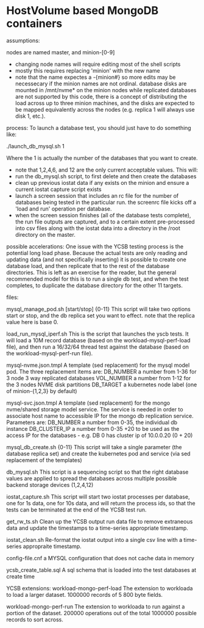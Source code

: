 HostVolume based MongoDB containers
===================================
assumptions:

nodes are named master, and minion-[0-9]
  - changing node names will require editing most of the shell scripts
  - mostly this requires replacing 'minion' with the new name
  - note that the name expectes a -{minion#} so more edits may be necessecary
  if the minion names are not ordinal.
database disks are mounted in /mnt/nvme* on the minion nodes
while replicated databases are not supported by this code, there is a concept
of distributing the load across up to three minion machines, and the disks are
expected to be mapped equivalently across the nodes (e.g. replica 1 will always
use disk 1, etc.).

process:
To launch a database test, you should just have to do something like:

  ./launch_db_mysql.sh 1

Where the 1 is actually the number of the databases that you want to create.
 - note that 1,2,4,6, and 12 are the only current acceptable values.
This will:
 - run the db_mysql.sh script, to first delete and then create the databases
 - clean up previous iostat data if any exists on the minion and ensure a current
 iostat capture script exists
 - launch a screen session that includes an rc file for the number of databases
 being tested in the particular run.  the screenrc file kicks off a 'load and run'
 operation per database.
 - when the screen session finishes (all of the database tests complete), the run
 file outputs are captured, and to a certain extent pre-processed into csv files
 along with the iostat data into a directory in the /root directory on the master.

possible accelerations:
One issue with the YCSB testing process is the potential long load phase.  Because
the actual tests are only reading and updating data (and not specifically inserting)
it is possible to create one database load, and then replicate that to the rest of
the database directories.  This is left as an exercise for the reader, but the
general recommended model for this is to run a single db test, and when the test
completes, to duplicate the database directory for the other 11 targets.

files:

mysql_manage_pod.sh [start/stop] {0-11}
  This script will take two options start or stop, and the db replica set you want to effect. note that the replica value here is base 0.

load_run_mysql_iperf.sh
  This is the script that launches the yscb tests. It will load a 10M record database (based on the workload-mysql-perf-load file), and then run a 16/32/64 thread test against the database (based on the workload-mysql-perf-run file).

mysql-nvme.json.tmpl
  A template (sed replacement) for the mysql model pod.  The three replacement items are:
    DB_NUMBER a number from 1-36 for 3 node 3 way replicated databases
    VOL_NUMBER a number from 1-12 for the 3 nodes NVME disk partitions
    DB_TARGET a kubernetes node label (one of minion-{1,2,3} by default)

mysql-svc.json.tmpl
  A template (sed replacement) for the mongo nvme/shared storage model service.  The service is needed in order to associate host name to accessible IP for the mongo db replication service.  Parameters are:
    DB_NUMBER a number from 0-35, the individual db instance
    DB_CLUSTER_IP a number from 0-35 +20 to be used as the access IP for the databases
      - e.g. DB 0 has cluster ip of 10.0.0.20 (0 + 20)

mysql_db_create.sh {0-11}
  This script will take a single parameter (the database replica set) and create
  the kubernetes pod and service (via sed replacement of the templates)

db_mysql.sh
  This script is a sequencing script so that the right database values are applied
  to spread the databases across multiple possible backend storage devices (1,2,4,12)

iostat_capture.sh
  This script will start two iostat processes per database, one for 1s data, one
  for 10s data, and will return the process ids, so that the tests can be terminated
  at the end of the YCSB test run.

get_rw_ts.sh
  Clean up the YCSB output run data file to remove extraneous data and update the
  timestamps to a time-series appropriate timestamp.

iostat_clean.sh
  Re-format the iostat output into a single csv line with a time-series appropraite
  timestamp.

config-file.cnf
  a MYSQL configuration that does not cache data in memory

ycsb_create_table.sql
  A sql schema that is loaded into the test databases at create time

YCSB extensions:
workload-mongo-perf-load
  The extension to workloada to load a larger dataset. 1000000 records of 5 800 byte fields.

workload-mongo-perf-run
  The extension to workloada to run against a portion of the dataset. 200000 operations out of the total 1000000 possible records to sort across.
